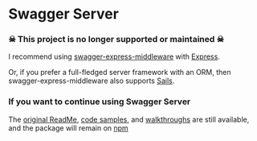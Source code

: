 Swagger Server
============================

### ☠ This project is no longer supported or maintained ☠

I recommend using [swagger-express-middleware](https://github.com/BigstickCarpet/swagger-express-middleware) with [Express](https://expressjs.com/).

Or, if you prefer a full-fledged server framework with an ORM, then swagger-express-middleware also supports [Sails](https://sailsjs.com/).


### If you want to continue using Swagger Server
The [original ReadMe](OLD_README.md), [code samples](https://github.com/BigstickCarpet/swagger-server/tree/master/samples), and [walkthroughs](https://github.com/BigstickCarpet/swagger-server/blob/master/samples/docs/running.md) are still available, and the package will remain on [npm](https://www.npmjs.com/package/swagger-server)
